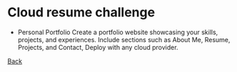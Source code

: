 # Cloud resume challenge

- Personal Portfolio Create a portfolio website showcasing your skills, projects, and experiences. Include sections such as About Me, Resume, Projects, and Contact, Deploy with any cloud provider.

[Back](../aws.md)